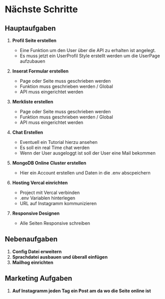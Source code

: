 # Nächste Schritte

## Hauptaufgaben

1. **Profil Seite erstellen**

   - Eine Funktion um den User über die API zu erhalten ist angelegt.
   - Es muss jetzt ein UserProfil Style erstellt werden um die UserPage aufzubauen

2. **Inserat Formular erstellen**

   - Page oder Seite muss geschrieben werden
   - Funktion muss geschrieben werden / Global
   - API muss eingerichtet werden

3. **Merkliste erstellen**

   - Page oder Seite muss geschrieben werden
   - Funktion muss geschrieben werden / Global
   - API muss eingerichtet werden

4. **Chat Erstellen**

   - Eventuell ein Tutorial hierzu ansehen
   - Es soll ein real Time chat werden
   - Wenn der User ausgeloggt ist soll der User eine Mail bekommen

5. **MongoDB Online Cluster erstellen**

   - Hier ein Account erstellen und Daten in die .env abscpeichern

6. **Hosting Vercal einrichten**

   - Project mit Vercal verbinden
   - .env Variablen hinterlegen
   - URL auf Instagramm kommunizieren

7. **Responsive Designen**

   - Alle Seiten Responsive schreiben

## Nebenaufgaben

1. **Config Datei erweitern**
2. **Sprachdatei ausbauen und überall einfügen**
3. **Mailhog einrichten**

## Marketing Aufgaben

1. **Auf Instagramm jeden Tag ein Post am da wo die Seite online ist**

